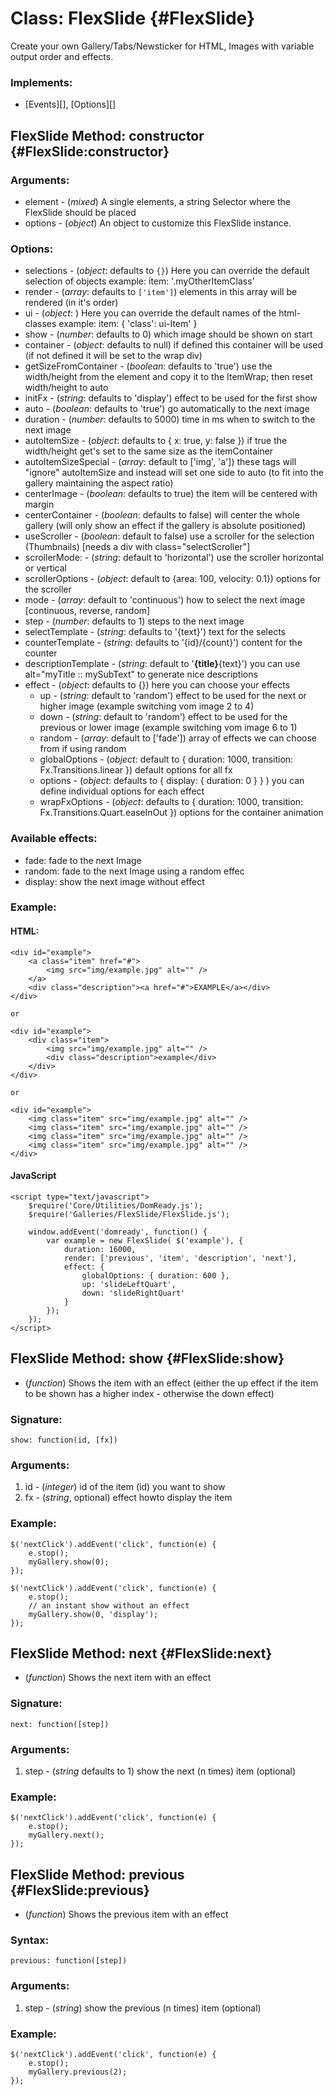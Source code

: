 Class: FlexSlide {#FlexSlide}
===================

Create your own Gallery/Tabs/Newsticker for HTML, Images with variable output order and effects.

### Implements:

- [Events][], [Options][]

FlexSlide Method: constructor {#FlexSlide:constructor}
--------------------------------------------

### Arguments:

* element - (*mixed*) A single elements, a string Selector where the FlexSlide should be placed
* options  - (*object*) An object to customize this FlexSlide instance.

### Options:
* selections      - (*object*: defaults to `{}`) Here you can override the default selection of objects
		example: item: '.myOtherItemClass'
* render          - (*array*: defaults to `['item']`) elements in this array will be rendered (in it's order)
* ui              - (*object*: ) Here you can override the default names of the html-classes
		example: item: { 'class': ui-Item' }
* show            - (*number*: defaults to 0) which image should be shown on start
* container       - (*object*: defaults to null) if defined this container will be used (if not defined it will be set to the wrap div)
* getSizeFromContainer - (*boolean*: defaults to 'true') use the width/height from the element and copy it to the ItemWrap; then reset width/height to auto
* initFx          - (*string*: defaults to 'display') effect to be used for the first show
* auto		  	    - (*boolean*: defaults to 'true') go automatically to the next image
* duration	    	- (*number*: defaults to 5000) time in ms when to switch to the next image
* autoItemSize    - (*object*: defaults to { x: true, y: false }) if true the width/height get's set to the same size as the itemContainer
* autoItemSizeSpecial - (*array*: default to ['img', 'a']) these tags will "ignore" autoItemSize and instead will set one side to auto (to fit into the gallery maintaining the aspect ratio)
* centerImage	    - (*boolean*: defaults to true) the item will be centered with margin
* centerContainer - (*boolean*: defaults to false) will center the whole gallery (will only show an effect if the gallery is absolute positioned)
* useScroller     - (*boolean*: default to false) use a scroller for the selection (Thumbnails) [needs a div with class="selectScroller"]
* scrollerMode:   - (*string*: default to 'horizontal') use the scroller horizontal or vertical
* scrollerOptions - (*object*: default to {area: 100, velocity: 0.1}) options for the scroller
* mode		      	- (*array*: default to 'continuous') how to select the next image [continuous, reverse, random]
* step		      	- (*number*: defaults to 1) steps to the next image
* selectTemplate	- (*string*: defaults to '{text}') text for the selects
* counterTemplate	- (*string*: defaults to '{id}/{count}') content for the counter
* descriptionTemplate - (*string*: default to '<strong>{title}</strong><span>{text}</span>') you can use alt="myTitle :: mySubText" to generate nice descriptions
* effect		    	- (*object*: defaults to {}) here you can choose your effects
	* up            - (*string*: default to 'random') effect to be used for the next or higher image (example switching vom image 2 to 4)
	* down          - (*string*: default to 'random') effect to be used for the previous or lower image (example switching vom image 6 to 1)
	* random        - (*array*: default to ['fade']) array of effects we can choose from if using random
	* globalOptions - (*object*: default to { duration: 1000, transition: Fx.Transitions.linear }) default options for all fx
	* options       - (*object*: defaults to { display: { duration: 0 }	} ) you can define individual options for each effect
	* wrapFxOptions - (*object*: defaults to { duration: 1000, transition: Fx.Transitions.Quart.easeInOut }) options for the container animation

### Available effects:

 * fade: fade to the next Image
 * random: fade to the next Image using a random effec
 * display: show the next image without effect

### Example:

#### HTML:

	<div id="example">
		<a class="item" href="#">
			<img src="img/example.jpg" alt="" />
		</a>
		<div class="description"><a href="#">EXAMPLE</a></div>
	</div>
	
	or
	
	<div id="example">
		<div class="item">
			<img src="img/example.jpg" alt="" />
			<div class="description">example</div>
		</div>
	</div>
	
	or
	
	<div id="example">
		<img class="item" src="img/example.jpg" alt="" />
		<img class="item" src="img/example.jpg" alt="" />
		<img class="item" src="img/example.jpg" alt="" />
		<img class="item" src="img/example.jpg" alt="" />
	</div>

#### JavaScript

	<script type="text/javascript">
		$require('Core/Utilities/DomReady.js');
		$require('Galleries/FlexSlide/FlexSlide.js');
		
		window.addEvent('domready', function() {
			var example = new FlexSlide( $('example'), { 
				duration: 16000,
				render: ['previous', 'item', 'description', 'next'],
				effect: {
					globalOptions: { duration: 600 },
					up: 'slideLeftQuart',
					down: 'slideRightQuart'
				}
			});
		});
	</script>

FlexSlide Method: show {#FlexSlide:show}
---------------------------------

* (*function*) Shows the item with an effect (either the up effect if the item to be shown has a higher index - otherwise the down effect)

### Signature:

	show: function(id, [fx])

### Arguments:

1. id - (*integer*) id of the item (id) you want to show
2. fx - (*string*, optional) effect howto display the item

### Example:

	$('nextClick').addEvent('click', function(e) { 		e.stop(); 		myGallery.show(0);	});

	$('nextClick').addEvent('click', function(e) {
 		e.stop();
		// an instant show without an effect
 		myGallery.show(0, 'display');
	});
	
FlexSlide Method: next {#FlexSlide:next}
----------------------------------

* (*function*) Shows the next item with an effect

### Signature:

	next: function([step])

### Arguments:

1. step - (*string* defaults to 1) show the next (n times) item (optional)


### Example:

	$('nextClick').addEvent('click', function(e) { 		e.stop(); 		myGallery.next();	});


FlexSlide Method: previous {#FlexSlide:previous}
----------------------------------

* (*function*) Shows the previous item with an effect

### Syntax:

	previous: function([step])

### Arguments:

1. step - (*string*) show the previous (n times) item (optional)


### Example:

	$('nextClick').addEvent('click', function(e) { 		e.stop(); 		myGallery.previous(2);	});